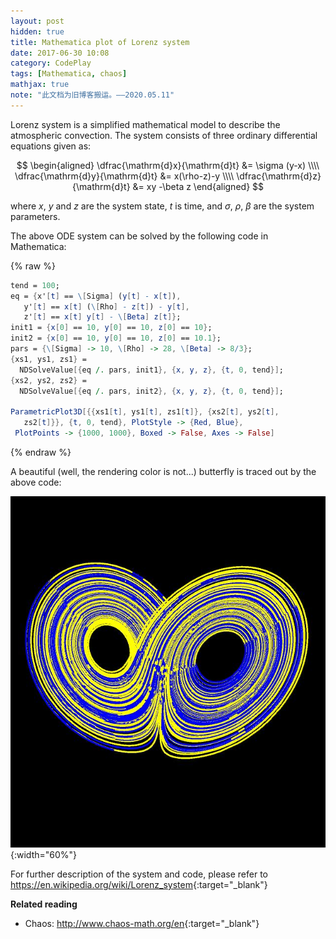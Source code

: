 ```yaml
---
layout: post
hidden: true
title: Mathematica plot of Lorenz system
date: 2017-06-30 10:08
category: CodePlay
tags: [Mathematica, chaos]
mathjax: true
note: "此文档为旧博客搬运。——2020.05.11"
---
```


Lorenz system is a simplified mathematical model to describe the atmospheric convection. The system consists of three ordinary differential equations given as:

$$
\begin{aligned}
\dfrac{\mathrm{d}x}{\mathrm{d}t} &= \sigma (y-x) \\\\
\dfrac{\mathrm{d}y}{\mathrm{d}t} &= x(\rho-z)-y \\\\
\dfrac{\mathrm{d}z}{\mathrm{d}t} &= xy -\beta z 
\end{aligned}
$$


where $x$, $y$ and $z$ are the system state, $t$ is time, and $\sigma$, $\rho$, $\beta$ are the system parameters. 

The above ODE system can be solved by the following code in Mathematica: 

{% raw %}
```mathematica
tend = 100;
eq = {x'[t] == \[Sigma] (y[t] - x[t]), 
   y'[t] == x[t] (\[Rho] - z[t]) - y[t], 
   z'[t] == x[t] y[t] - \[Beta] z[t]};
init1 = {x[0] == 10, y[0] == 10, z[0] == 10};
init2 = {x[0] == 10, y[0] == 10, z[0] == 10.1};
pars = {\[Sigma] -> 10, \[Rho] -> 28, \[Beta] -> 8/3};
{xs1, ys1, zs1} = 
  NDSolveValue[{eq /. pars, init1}, {x, y, z}, {t, 0, tend}];
{xs2, ys2, zs2} = 
  NDSolveValue[{eq /. pars, init2}, {x, y, z}, {t, 0, tend}];
  
ParametricPlot3D[{{xs1[t], ys1[t], zs1[t]}, {xs2[t], ys2[t], 
   zs2[t]}}, {t, 0, tend}, PlotStyle -> {Red, Blue}, 
 PlotPoints -> {1000, 1000}, Boxed -> False, Axes -> False]
```
{% endraw %}

A beautiful (well, the rendering color is not...) butterfly is traced out by the above code:

![butterfly](/assets/butterfly.jpg){:width="60%"}

For further description of the system and code, please refer to <https://en.wikipedia.org/wiki/Lorenz_system>{:target="_blank"}



**Related reading**

* Chaos: <http://www.chaos-math.org/en>{:target="_blank"}